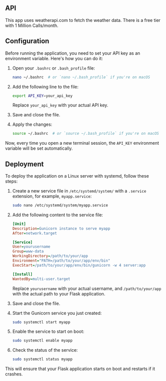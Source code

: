 ## API
This app uses weatherapi.com to fetch the weather data. There is a free tier with 1 Million Calls/month.
## Configuration

Before running the application, you need to set your API key as an environment variable. Here's how you can do it:

1. Open your `.bashrc` or `.bash_profile` file:

    ```bash
    nano ~/.bashrc  # or `nano ~/.bash_profile` if you're on macOS
    ```

2. Add the following line to the file:

    ```bash
    export API_KEY=your_api_key
    ```

    Replace `your_api_key` with your actual API key.

3. Save and close the file.

4. Apply the changes:

    ```bash
    source ~/.bashrc  # or `source ~/.bash_profile` if you're on macOS
    ```

Now, every time you open a new terminal session, the `API_KEY` environment variable will be set automatically.

## Deployment

To deploy the application on a Linux server with systemd, follow these steps:

1. Create a new service file in `/etc/systemd/system/` with a `.service` extension, for example, `myapp.service`:

    ```bash
    sudo nano /etc/systemd/system/myapp.service
    ```

2. Add the following content to the service file:

    ```ini
    [Unit]
    Description=Gunicorn instance to serve myapp
    After=network.target

    [Service]
    User=yourusername
    Group=www-data
    WorkingDirectory=/path/to/your/app
    Environment="PATH=/path/to/your/app/env/bin"
    ExecStart=/path/to/your/app/env/bin/gunicorn -w 4 server:app

    [Install]
    WantedBy=multi-user.target
    ```

    Replace `yourusername` with your actual username, and `/path/to/your/app` with the actual path to your Flask application.

3. Save and close the file.

4. Start the Gunicorn service you just created:

    ```bash
    sudo systemctl start myapp
    ```

5. Enable the service to start on boot:

    ```bash
    sudo systemctl enable myapp
    ```

6. Check the status of the service:

    ```bash
    sudo systemctl status myapp
    ```

This will ensure that your Flask application starts on boot and restarts if it crashes.

